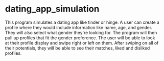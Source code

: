 # dating_app_simulation

This program simulates a dating app like tinder or hinge. A user can create a profile where they would include information like name, age, and gender. They will also select what gender they're looking for. The program will then pull up profiles that fit the gender preference. The user will be able to look at their profile display and swipe right or left on them. After swiping on all of their potentials, they will be able to see their matches, liked and disliked profiles.
